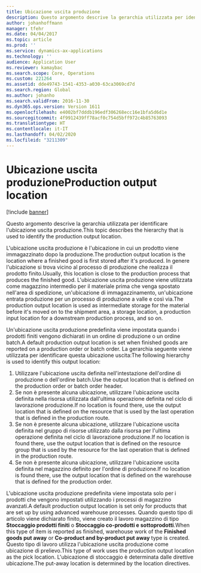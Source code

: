 ```yaml
---
title: Ubicazione uscita produzione
description: Questo argomento descrive la gerarchia utilizzata per identificare l'ubicazione uscita produzione.
author: johanhoffmann
manager: tfehr
ms.date: 04/04/2017
ms.topic: article
ms.prod: ''
ms.service: dynamics-ax-applications
ms.technology: ''
audience: Application User
ms.reviewer: kamaybac
ms.search.scope: Core, Operations
ms.custom: 221264
ms.assetid: dde49743-1541-4353-a030-63ca3069cd7d
ms.search.region: Global
ms.author: johanho
ms.search.validFrom: 2016-11-30
ms.dyn365.ops.version: Version 1611
ms.openlocfilehash: e4002bf7dddb196edf306268ecc16e1bfa5d6d1e
ms.sourcegitcommit: 4f9912439ff78acf0c754d5bff972c4b85763093
ms.translationtype: HT
ms.contentlocale: it-IT
ms.lasthandoff: 04/02/2020
ms.locfileid: "3211309"
---
```

# <a name="production-output-location"></a><span data-ttu-id="fff22-103">Ubicazione uscita produzione</span><span class="sxs-lookup"><span data-stu-id="fff22-103">Production output location</span></span>

[!include [banner](../includes/banner.md)]

<span data-ttu-id="fff22-104">Questo argomento descrive la gerarchia utilizzata per identificare l'ubicazione uscita produzione.</span><span class="sxs-lookup"><span data-stu-id="fff22-104">This topic describes the hierarchy that is used to identify the production output location.</span></span>

<span data-ttu-id="fff22-105">L'ubicazione uscita produzione è l'ubicazione in cui un prodotto viene immagazzinato dopo la produzione.</span><span class="sxs-lookup"><span data-stu-id="fff22-105">The production output location is the location where a finished good is first stored after it's produced.</span></span> <span data-ttu-id="fff22-106">In genere l'ubicazione si trova vicino al processo di produzione che realizza il prodotto finito.</span><span class="sxs-lookup"><span data-stu-id="fff22-106">Usually, this location is close to the production process that produces the finished good.</span></span> <span data-ttu-id="fff22-107">L'ubicazione uscita produzione viene utilizzata come magazzino intermedio per il materiale prima che venga spostato nell'area di spedizione, un'ubicazione di immagazzinamento, un'ubicazione entrata produzione per un processo di produzione a valle e così via.</span><span class="sxs-lookup"><span data-stu-id="fff22-107">The production output location is used as intermediate storage for the material before it's moved on to the shipment area, a storage location, a production input location for a downstream production process, and so on.</span></span> 

<span data-ttu-id="fff22-108">Un'ubicazione uscita produzione predefinita viene impostata quando i prodotti finiti vengono dichiarati in un ordine di produzione o un ordine batch.</span><span class="sxs-lookup"><span data-stu-id="fff22-108">A default production output location is set when finished goods are reported on a production order or batch order.</span></span> <span data-ttu-id="fff22-109">La gerarchia seguente viene utilizzata per identificare questa ubicazione uscita:</span><span class="sxs-lookup"><span data-stu-id="fff22-109">The following hierarchy is used to identify this output location:</span></span>

1. <span data-ttu-id="fff22-110">Utilizzare l'ubicazione uscita definita nell'intestazione dell'ordine di produzione o dell'ordine batch.</span><span class="sxs-lookup"><span data-stu-id="fff22-110">Use the output location that is defined on the production order or batch order header.</span></span>
2. <span data-ttu-id="fff22-111">Se non è presente alcuna ubicazione, utilizzare l'ubicazione uscita definita nella risorsa utilizzata dall'ultima operazione definita nel ciclo di lavorazione produzione.</span><span class="sxs-lookup"><span data-stu-id="fff22-111">If no location is found there, use the output location that is defined on the resource that is used by the last operation that is defined in the production route.</span></span>
3. <span data-ttu-id="fff22-112">Se non è presente alcuna ubicazione, utilizzare l'ubicazione uscita definita nel gruppo di risorse utilizzato dalla risorsa per l'ultima operazione definita nel ciclo di lavorazione produzione.</span><span class="sxs-lookup"><span data-stu-id="fff22-112">If no location is found there, use the output location that is defined on the resource group that is used by the resource for the last operation that is defined in the production route.</span></span>
4. <span data-ttu-id="fff22-113">Se non è presente alcuna ubicazione, utilizzare l'ubicazione uscita definita nel magazzino definito per l'ordine di produzione.</span><span class="sxs-lookup"><span data-stu-id="fff22-113">If no location is found there, use the output location that is defined on the warehouse that is defined for the production order.</span></span>

<span data-ttu-id="fff22-114">L'ubicazione uscita produzione predefinita viene impostata solo per i prodotti che vengono impostati utilizzando i processi di magazzino avanzati.</span><span class="sxs-lookup"><span data-stu-id="fff22-114">A default production output location is set only for products that are set up by using advanced warehouse processes.</span></span> <span data-ttu-id="fff22-115">Quando questo tipo di articolo viene dichiarato finito, viene creato il lavoro magazzino di tipo **Stoccaggio prodotti finiti** o **Stoccaggio co-prodotti e sottoprodotti**.</span><span class="sxs-lookup"><span data-stu-id="fff22-115">When this type of item is reported as finished, warehouse work of the **Finished goods put away** or **Co-product and by-product put away** type is created.</span></span> <span data-ttu-id="fff22-116">Questo tipo di lavoro utilizza l'ubicazione uscita produzione come ubicazione di prelievo.</span><span class="sxs-lookup"><span data-stu-id="fff22-116">This type of work uses the production output location as the pick location.</span></span> <span data-ttu-id="fff22-117">L'ubicazione di stoccaggio è determinata dalle direttive ubicazione.</span><span class="sxs-lookup"><span data-stu-id="fff22-117">The put-away location is determined by the location directives.</span></span>
